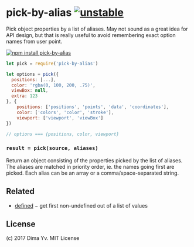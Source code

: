 # pick-by-alias [![unstable](https://img.shields.io/badge/stability-unstable-green.svg)](http://github.com/badges/stability-badges)

Pick object properties by a list of aliases. May not sound as a great idea for API design, but that is really useful to avoid remembering exact option names from user point.

[![npm install pick-by-alias](https://nodei.co/npm/pick-by-alias.png?mini=true)](https://npmjs.org/package/pick-by-alias/)

```js
let pick = require('pick-by-alias')

let options = pick({
  positions: [...],
  color: 'rgba(0, 100, 200, .75)',
  viewBox: null,
  extra: 123
}, {
	positions: ['positions', 'points', 'data', 'coordinates'],
	color: ['colors', 'color', 'stroke'],
	viewport: ['viewport', 'viewBox']
})

// options === {positions, color, viewport}
```

### `result = pick(source, aliases)`

Return an object consisting of the properties picked by the list of aliases. The aliases are matched in priority order, ie. the names going first are picked. Each alias can be an array or a comma/space-separated string.

## Related

* [defined](https://www.npmjs.com/package/defined) − get first non-undefined out of a list of values

## License

(c) 2017 Dima Yv. MIT License

